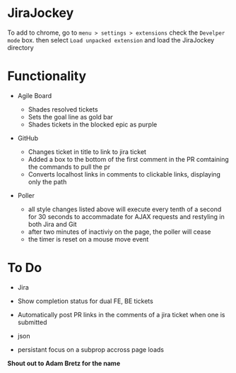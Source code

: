 JiraJockey
==========

To add to chrome, go to `menu > settings > extensions` check the `Develper mode` box. then  select `Load unpacked extension` and load the JiraJockey directory

Functionality
=============

* Agile Board
  * Shades resolved tickets
  * Sets the goal line as gold bar
  * Shades tickets in the blocked epic as purple
* GitHub
  * Changes ticket in title to link to jira ticket 
  * Added a box to the bottom of the first comment in the PR comtaining the commands to pull the pr
  * Converts localhost links in comments to clickable links, displaying only the path
 
* Poller
  * all style changes listed above will execute every tenth of a second for 30 seconds to accommadate for AJAX requests and restyling in both Jira and Git
  * after two minutes of inactiviy on the page, the poller will cease
  * the timer is reset on a mouse move event

To Do
=====

* Jira
 * Show completion status for dual FE, BE tickets
 * Automatically post PR links in the comments of a jira ticket when one is submitted

* json
 * persistant focus on a subprop accross page loads


**Shout out to Adam Bretz for the name**
